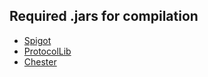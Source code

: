 Required .jars for compilation
--------------
* [Spigot](http://ci.md-5.net/job/Spigot/lastSuccessfulBuild/artifact/Spigot-Server/target/spigot.jar)
* [ProtocolLib](http://dev.bukkit.org/bukkit-plugins/protocollib/)
* [Chester](http://dev.bukkit.org/bukkit-plugins/chester/)

